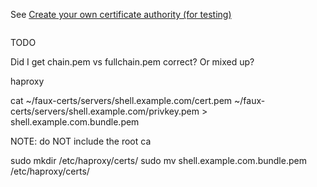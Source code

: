 See [Create your own certificate authority (for testing)](https://coolaj86.com/articles/create-your-own-certificate-authority-for-testing/)

```
```

TODO

Did I get chain.pem vs fullchain.pem correct? Or mixed up?

haproxy

cat ~/faux-certs/servers/shell.example.com/cert.pem ~/faux-certs/servers/shell.example.com/privkey.pem > shell.example.com.bundle.pem

NOTE: do NOT include the root ca

sudo mkdir /etc/haproxy/certs/
sudo mv shell.example.com.bundle.pem /etc/haproxy/certs/
